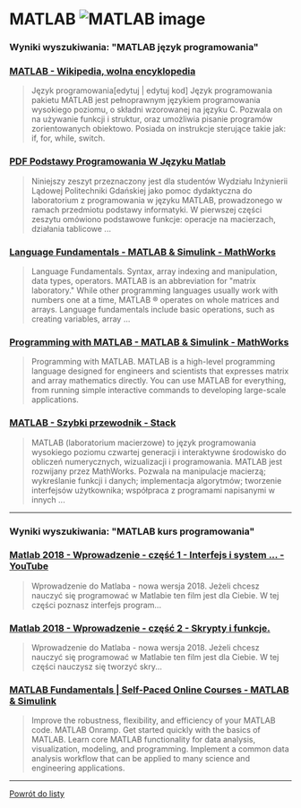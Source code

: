 # MATLAB ![MATLAB image](https://www.tiobe.com/wp-content/themes/tiobe/tiobe-index/images/MATLAB.png)
 
### Wyniki wyszukiwania: "MATLAB język programowania" 
 
### [MATLAB - Wikipedia, wolna encyklopedia](https://pl.wikipedia.org/wiki/MATLAB) 
 
 > Język programowania[edytuj | edytuj kod] Język programowania pakietu MATLAB jest pełnoprawnym językiem programowania wysokiego poziomu, o składni wzorowanej na języku C. Pozwala on na używanie funkcji i struktur, oraz umożliwia pisanie programów zorientowanych obiektowo. Posiada on instrukcje sterujące takie jak: if, for, while, switch.
 
 
 
 
### [PDF Podstawy Programowania W Języku Matlab](http://ftj.agh.edu.pl/~stegowski/rozne/m_skrypcik.pdf) 
 
 > Niniejszy zeszyt przeznaczony jest dla studentów Wydziału Inżynierii Lądowej Politechniki Gdańskiej jako pomoc dydaktyczna do laboratorium z programowania w języku MATLAB, prowadzonego w ramach przedmiotu podstawy informatyki. W pierwszej części zeszytu omówiono podstawowe funkcje: operacje na macierzach, działania tablicowe ...
 
 
 
 
### [Language Fundamentals - MATLAB & Simulink - MathWorks](https://www.mathworks.com/help/matlab/language-fundamentals.html) 
 
 > Language Fundamentals. Syntax, array indexing and manipulation, data types, operators. MATLAB is an abbreviation for "matrix laboratory." While other programming languages usually work with numbers one at a time, MATLAB ® operates on whole matrices and arrays. Language fundamentals include basic operations, such as creating variables, array ...
 
 
 
 
### [Programming with MATLAB - MATLAB & Simulink - MathWorks](https://www.mathworks.com/products/matlab/programming-with-matlab.html) 
 
 > Programming with MATLAB. MATLAB is a high-level programming language designed for engineers and scientists that expresses matrix and array mathematics directly. You can use MATLAB for everything, from running simple interactive commands to developing large-scale applications.
 
 
 
 
### [MATLAB - Szybki przewodnik - Stack](https://isolution.pro/pl/t/matlab/matlab-quick-guide/matlab-szybki-przewodnik) 
 
 > MATLAB (laboratorium macierzowe) to język programowania wysokiego poziomu czwartej generacji i interaktywne środowisko do obliczeń numerycznych, wizualizacji i programowania. MATLAB jest rozwijany przez MathWorks. Pozwala na manipulacje macierzą; wykreślanie funkcji i danych; implementacja algorytmów; tworzenie interfejsów użytkownika; współpraca z programami napisanymi w innych ...
 
 
 
 

 
---
 
### Wyniki wyszukiwania: "MATLAB kurs programowania" 
 
### [Matlab 2018 - Wprowadzenie - część 1 - Interfejs i system ... - YouTube](https://www.youtube.com/watch?v=3EsJA4e_UXk) 
 
 > Wprowadzenie do Matlaba - nowa wersja 2018. Jeżeli chcesz nauczyć się programować w Matlabie ten film jest dla Ciebie. W tej części poznasz interfejs program...
 
 
 
 
### [Matlab 2018 - Wprowadzenie - część 2 - Skrypty i funkcje.](https://www.youtube.com/watch?v=6PK2ZBuDqkA) 
 
 > Wprowadzenie do Matlaba - nowa wersja 2018. Jeżeli chcesz nauczyć się programować w Matlabie ten film jest dla Ciebie. W tej części nauczysz się tworzyć skry...
 
 
 
 
### [MATLAB Fundamentals | Self-Paced Online Courses - MATLAB & Simulink](https://matlabacademy.mathworks.com/details/matlab-fundamentals/mlbe) 
 
 > Improve the robustness, flexibility, and efficiency of your MATLAB code. MATLAB Onramp. Get started quickly with the basics of MATLAB. Learn core MATLAB functionality for data analysis, visualization, modeling, and programming. Implement a common data analysis workflow that can be applied to many science and engineering applications.
 
 
 
 

 
---
 
 [Powrót do listy](../top20.md)